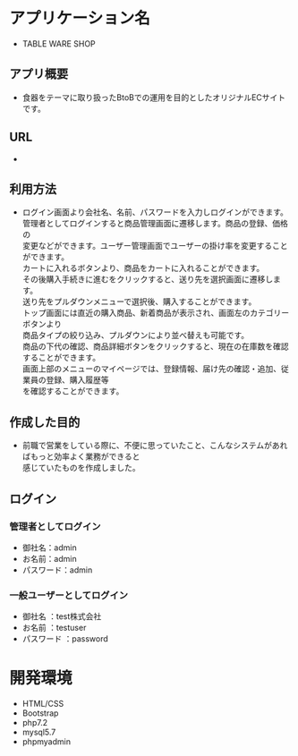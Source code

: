# アプリケーション名
- TABLE WARE SHOP
## アプリ概要
- 食器をテーマに取り扱ったBtoBでの運用を目的としたオリジナルECサイトです。
## URL
- 

## 利用方法
- ログイン画面より会社名、名前、パスワードを入力しログインができます。
  管理者としてログインすると商品管理画面に遷移します。商品の登録、価格の  
  変更などができます。ユーザー管理画面でユーザーの掛け率を変更することができます。  
  カートに入れるボタンより、商品をカートに入れることができます。  
  その後購入手続きに進むをクリックすると、送り先を選択画面に遷移します。  
  送り先をプルダウンメニューで選択後、購入することができます。  
  トップ画面には直近の購入商品、新着商品が表示され、画面左のカテゴリーボタンより  
  商品タイプの絞り込み、プルダウンにより並べ替えも可能です。  
  商品の下代の確認、商品詳細ボタンをクリックすると、現在の在庫数を確認することができます。  
  画面上部のメニューのマイページでは、登録情報、届け先の確認・追加、従業員の登録、購入履歴等  
  を確認することができます。

## 作成した目的
- 前職で営業をしている際に、不便に思っていたこと、こんなシステムがあればもっと効率よく業務ができると  
  感じていたものを作成しました。  

## ログイン

### 管理者としてログイン
- 御社名：admin
- お名前：admin
- パスワード：admin

### 一般ユーザーとしてログイン
- 御社名     ：test株式会社
- お名前     ：testuser
- パスワード ：password

# 開発環境
- HTML/CSS
- Bootstrap
- php7.2
- mysql5.7
- phpmyadmin
